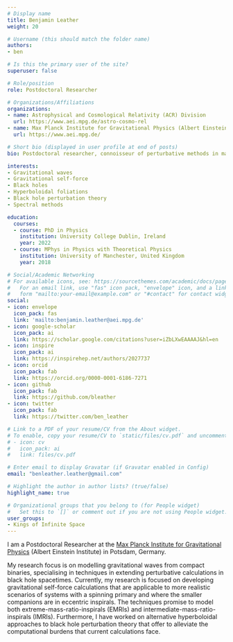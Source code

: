 ```yaml
---
# Display name
title: Benjamin Leather
weight: 20

# Username (this should match the folder name)
authors:
- ben

# Is this the primary user of the site?
superuser: false

# Role/position
role: Postdoctoral Researcher

# Organizations/Affiliations
organizations:
- name: Astrophysical and Cosmological Relativity (ACR) Division
  url: https://www.aei.mpg.de/astro-cosmo-rel
- name: Max Planck Institute for Gravitational Physics (Albert Einstein Institute)
  url: https://www.aei.mpg.de/

# Short bio (displayed in user profile at end of posts)
bio: Postdoctoral researcher, connoisseur of perturbative methods in mathematical relativity; exploring the dark labyrinth of gravitational self-force illuminated by hyperboloidal foliations.

interests:
- Gravitational waves
- Gravitational self-force
- Black holes
- Hyperboloidal foliations
- Black hole perturbation theory
- Spectral methods

education:
  courses:
  - course: PhD in Physics
    institution: University College Dublin, Ireland
    year: 2022
  - course: MPhys in Physics with Theoretical Physics
    institution: University of Manchester, United Kingdom
    year: 2018

# Social/Academic Networking
# For available icons, see: https://sourcethemes.com/academic/docs/page-builder/#icons
#   For an email link, use "fas" icon pack, "envelope" icon, and a link in the
#   form "mailto:your-email@example.com" or "#contact" for contact widget.
social:
- icon: envelope
  icon_pack: fas
  link: 'mailto:benjamin.leather@aei.mpg.de'
- icon: google-scholar
  icon_pack: ai
  link: https://scholar.google.com/citations?user=iZbLXwEAAAAJ&hl=en
- icon: inspire
  icon_pack: ai
  link: https://inspirehep.net/authors/2027737
- icon: orcid
  icon_pack: fab
  link: https://orcid.org/0000-0001-6186-7271
- icon: github
  icon_pack: fab
  link: https://github.com/bleather
- icon: twitter
  icon_pack: fab
  link: https://twitter.com/ben_leather

# Link to a PDF of your resume/CV from the About widget.
# To enable, copy your resume/CV to `static/files/cv.pdf` and uncomment the lines below.
# - icon: cv
#   icon_pack: ai
#   link: files/cv.pdf

# Enter email to display Gravatar (if Gravatar enabled in Config)
email: "benleather.leather@gmail.com"

# Highlight the author in author lists? (true/false)
highlight_name: true

# Organizational groups that you belong to (for People widget)
#   Set this to `[]` or comment out if you are not using People widget.
user_groups:
- Kings of Infinite Space
---
```


I am a Postdoctoral Researcher at the [Max Planck Institute for Gravitational Physics](https://www.aei.mpg.de/) (Albert Einstein Institute) in Potsdam, Germany.

My research focus is on modelling gravitational waves from compact binaries, specialising in techniques in extending perturbative calculations in black hole spacetimes.  Currently, my research is focused on developing gravitational self-force calculations that are applicable to more realistic scenarios of systems with a spinning primary and where the smaller companions are in eccentric inspirals. The techniques promise to model both extreme-mass-ratio-inspirals (EMRIs) and intermediate-mass-ratio-inspirals (IMRIs). Furthermore, I have worked on alternative hyperboloidal approaches to black hole perturbation theory that offer to alleviate the computational burdens that current calculations face.
